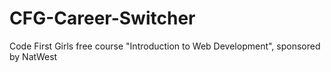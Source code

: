 # CFG-Career-Switcher

Code First Girls free course "Introduction to Web Development", sponsored by NatWest
